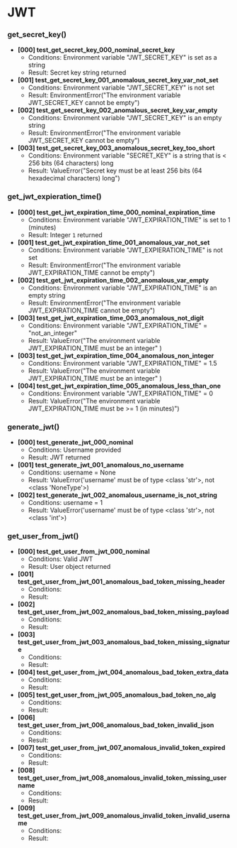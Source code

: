 # JWT

### get_secret_key()
- **[000] test_get_secret_key_000_nominal_secret_key**
    - Conditions: Environment variable "JWT_SECRET_KEY" is set as a string
    - Result: Secret key string returned
- **[001] test_get_secret_key_001_anomalous_secret_key_var_not_set**
    - Conditions: Environment variable "JWT_SECRET_KEY" is not set
    - Result: EnvironmentError("The environment variable JWT_SECRET_KEY cannot be empty")
- **[002] test_get_secret_key_002_anomalous_secret_key_var_empty**
    - Conditions: Environment variable "JWT_SECRET_KEY" is an empty string
    - Result: EnvironmentError("The environment variable JWT_SECRET_KEY cannot be empty")
- **[003] test_get_secret_key_003_anomalous_secret_key_too_short**
    - Conditions: Environment variable "SECRET_KEY" is a string that is < 256 bits (64 characters) long
    - Result: ValueError("Secret key must be at least 256 bits (64 hexadecimal characters) long")


### get_jwt_expieration_time()
- **[000] test_get_jwt_expiration_time_000_nominal_expiration_time**
    - Conditions: Environment variable "JWT_EXPIRATION_TIME" is set to 1 (minutes)
    - Result: Integer `1` returned
- **[001] test_get_jwt_expiration_time_001_anomalous_var_not_set**
    - Conditions: Environment variable "JWT_EXPIERATION_TIME" is not set
    - Result: EnvironmentError("The environment variable JWT_EXPIRATION_TIME cannot be empty")
- **[002] test_get_jwt_expiration_time_002_anomalous_var_empty**
    - Conditions: Environment variable "JWT_EXPIRATION_TIME" is an empty string
    - Result: EnvironmentError("The environment variable JWT_EXPIRATION_TIME cannot be empty")
- **[003] test_get_jwt_expiration_time_003_anomalous_not_digit**
    - Conditions: Environment variable "JWT_EXPIRATION_TIME" = "not_an_integer"
    - Result: ValueError("The environment variable JWT_EXPIRATION_TIME must be an integer"
    )
- **[003] test_get_jwt_expiration_time_004_anomalous_non_integer**
    - Conditions: Environment variable "JWT_EXPIRATION_TIME" = 1.5
    - Result: ValueError("The environment variable JWT_EXPIRATION_TIME must be an integer"
    )
- **[004] test_get_jwt_expiration_time_005_anomalous_less_than_one**
    - Conditions: Environment variable "JWT_EXPIRATION_TIME" = 0
    - Result: ValueError("The environment variable JWT_EXPIRATION_TIME must be >= 1 (in minutes)")


### generate_jwt()
- **[000] test_generate_jwt_000_nominal**
    - Conditions: Username provided
    - Result: JWT returned
- **[001] test_generate_jwt_001_anomalous_no_username**
    - Conditions: username = None
    - Result: ValueError('username' must be of type <class 'str'>, not <class 'NoneType'>)
- **[002] test_generate_jwt_002_anomalous_username_is_not_string**
    - Conditions: username = 1
    - Result: ValueError('username' must be of type <class 'str'>, not <class 'int'>)


### get_user_from_jwt()
- **[000] test_get_user_from_jwt_000_nominal**
    - Conditions: Valid JWT
    - Result: User object returned
- **[001] test_get_user_from_jwt_001_anomalous_bad_token_missing_header**
    - Conditions:
    - Result:
- **[002] test_get_user_from_jwt_002_anomalous_bad_token_missing_payload**
    - Conditions:
    - Result:
- **[003] test_get_user_from_jwt_003_anomalous_bad_token_missing_signature**
    - Conditions:
    - Result:
- **[004] test_get_user_from_jwt_004_anomalous_bad_token_extra_data**
    - Conditions:
    - Result:
- **[005] test_get_user_from_jwt_005_anomalous_bad_token_no_alg**
    - Conditions:
    - Result:
- **[006] test_get_user_from_jwt_006_anomalous_bad_token_invalid_json**
    - Conditions:
    - Result:
- **[007] test_get_user_from_jwt_007_anomalous_invalid_token_expired**
    - Conditions:
    - Result:
- **[008] test_get_user_from_jwt_008_anomalous_invalid_token_missing_username**
    - Conditions:
    - Result:
- **[009] test_get_user_from_jwt_009_anomalous_invalid_token_invalid_username**
    - Conditions:
    - Result: